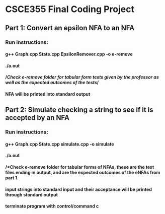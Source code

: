 # CSCE355 Final Coding Project

## Part 1: Convert an epsilon NFA to an NFA
### Run instructions:
  #### g++ Graph.cpp State.cpp EpsilonRemover.cpp -o e-remove
  #### ./a.out <file name containing tabular form of eNFA> 
  #### /*Check e-remove folder for tabular form tests given by the professor as well as the expected outcomes of the tests*/ 
  #### NFA will be printed into standard output 
  
 ## Part 2: Simulate checking a string to see if it is accepted by an NFA
 ### Run instructions: 
  #### g++ Graph.cpp State.cpp simulate.cpp -o simulate
  #### ./a.out <file name containing tabular for of NFA>
  #### /*Check e-remove folder for tabular forms of NFAs, these are the text files ending in output, and are the expected outcomes of the eNFAs from part 1.
  #### input strings into standard input and their acceptance will be printed through standard output
  #### terminate program with control/command c
